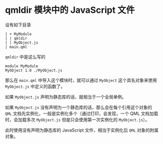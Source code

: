 # qmldir 模块中的 JavaScript 文件

设有如下目录

```
| + MyModule
| | qmldir
| | MyObject.js
| main.qml
```

`qmldir` 中是这么写的

```
module MyModule
MyObject 1.0 ./MyObject.js
```

那么在 `main.qml` 中导入这个模块时，就可以通过 `MyObject` 这个具名对象来使用 `MyObject.js` 中定义的函数了。

如果 `MyObject.js` 声明为静态库的话，就相当于一个全局单例。

如果 `MyObject.js` 没有声明为一个静态库的话，那么会在每个引用这个对象的 `QML` 文档先实例化，一般是实例化多个（通过打印，会发现，一个 QML 文档加载时，会加载多次 `MyObject.js` 但是只会使用第一次实例化的 `MyObject.js`）。

此时使用没有声明为静态库的 JavaScript 文件，相当于实例化后 `QML` 对象的附属对象。
